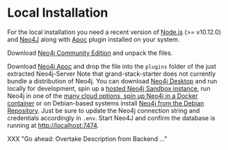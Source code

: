 # Local Installation

For the local installation you need a recent version of [Node.js](https://nodejs.org/en/) \(&gt;= v10.12.0\) and [Neo4J](https://neo4j.com) along with [Apoc](https://github.com/neo4j-contrib/neo4j-apoc-procedures) plugin installed on your system.

Download [Neo4j Community Edition](https://neo4j.com/download-center/#releases) and unpack the files.

Download [Neo4j Apoc](https://github.com/neo4j-contrib/neo4j-apoc-procedures/releases) and drop the file into the `plugins` folder of the just extracted Neo4j-Server Note that grand-stack-starter does not currently bundle a distribution of Neo4j. You can download [Neo4j Desktop](https://neo4j.com/download/) and run locally for development, spin up a [hosted Neo4j Sandbox instance](https://neo4j.com/download/), run Neo4j in one of the [many cloud options, spin up Neo4j in a Docker container](https://neo4j.com/developer/docker/) or on Debian-based systems install [Neo4j from the Debian Repository](http://debian.neo4j.org/). Just be sure to update the Neo4j connection string and credentials accordingly in `.env`. Start Neo4J and confirm the database is running at [http://localhost:7474](http://localhost:7474).

XXX "Go ahead: Overtake Description from Backend …"

